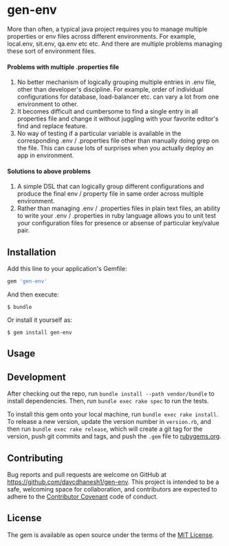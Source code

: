 # gen-env

More than often, a typical java project requires you to manage multiple properties or env files across different environments. For example, local.env, sit.env, qa.env etc etc. And there are multiple problems managing these sort of environment files.

#### Problems with multiple .properties file

1. No better mechanism of logically grouping multiple entries in .env file, other than developer's discipline. For example, order of individual configurations for database, load-balancer etc. can vary a lot from one environment to other.
2. It becomes difficult and cumbersome to find a single entry in all properties file and change it without juggling with your favorite editor's find and replace feature.
3. No way of testing if a particular variable is available in the corresponding .env / .properties file other than manually doing grep on the file. This can cause lots of surprises when you actually deploy an app in environment.

#### Solutions to above problems
1. A simple DSL that can logically group different configurations and produce the final env / property file in same order across multiple environment.
2. Rather than managing .env / .properties files in plain text files, an ability to write your .env / .properties in ruby language allows you to unit test your configuration files for presence or absense of particular key/value pair.

## Installation

Add this line to your application's Gemfile:

```ruby
gem 'gen-env'
```

And then execute:

    $ bundle

Or install it yourself as:

    $ gem install gen-env

## Usage


## Development

After checking out the repo, run `bundle install --path vendor/bundle` to install dependencies. Then, run `bundle exec rake spec` to run the tests.

To install this gem onto your local machine, run `bundle exec rake install`. To release a new version, update the version number in `version.rb`, and then run `bundle exec rake release`, which will create a git tag for the version, push git commits and tags, and push the `.gem` file to [rubygems.org](https://rubygems.org).

## Contributing

Bug reports and pull requests are welcome on GitHub at https://github.com/davcdhanesh1/gen-env. This project is intended to be a safe, welcoming space for collaboration, and contributors are expected to adhere to the [Contributor Covenant](http://contributor-covenant.org) code of conduct.


## License

The gem is available as open source under the terms of the [MIT License](http://opensource.org/licenses/MIT).

